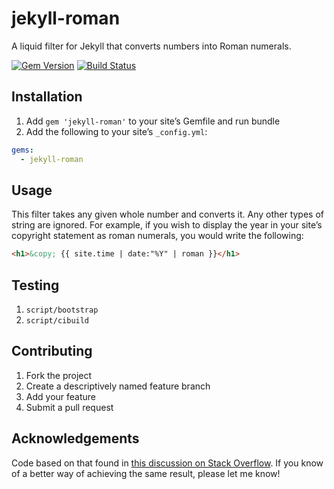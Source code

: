 # jekyll-roman

A liquid filter for Jekyll that converts numbers into Roman numerals.

[![Gem Version](https://img.shields.io/gem/v/jekyll-roman.svg)](https://rubygems.org/gems/jekyll-roman)
[![Build Status](https://img.shields.io/travis/paulrobertlloyd/jekyll-roman/master.svg)](https://travis-ci.org/paulrobertlloyd/jekyll-roman)

## Installation

1. Add `gem 'jekyll-roman'` to your site’s Gemfile and run bundle
2. Add the following to your site’s `_config.yml`:

```yml
gems:
  - jekyll-roman
```

## Usage

This filter takes any given whole number and converts it. Any other types of string are ignored. For example, if you wish to display the year in your site’s copyright statement as roman numerals, you would write the following:

```html
<h1>&copy; {{ site.time | date:"%Y" | roman }}</h1>
````

## Testing

1. `script/bootstrap`
2. `script/cibuild`

## Contributing

1. Fork the project
2. Create a descriptively named feature branch
3. Add your feature
4. Submit a pull request

## Acknowledgements

Code based on that found in [this discussion on Stack Overflow](http://stackoverflow.com/questions/26092510/roman-numerals-in-ruby). If you know of a better way of achieving the same result, please let me know!
